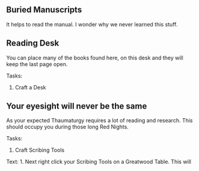 Buried Manuscripts
------------------

It helps to read the manual. I wonder why we never learned this stuff.


Reading Desk
------------
You can place many of the books found here, on this desk and they will keep the last page open.

Tasks:
 1. Craft a Desk




Your eyesight will never be the same
------------------------------------
As your expected Thaumaturgy requires a lot of reading and research. This should occupy you during those long Red Nights.


Tasks:
 1. Craft Scribing Tools

Text:
 1.
 Next right click your Scribing Tools on a Greatwood Table. This will
